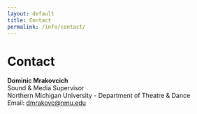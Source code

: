 ```yaml
---
layout: default
title: Contact
permalink: /info/contact/
---
```

# Contact
**Dominic Mrakovcich**<br>
Sound & Media Supervisor<br>
Northern Michigan University - Department of Theatre & Dance<br>
Email: [dmrakovc@nmu.edu](mailto:dmrakovc@nmu.edu)